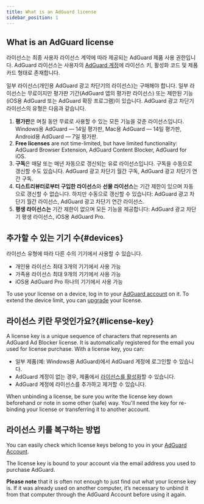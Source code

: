 ```yaml
---
title: What is an AdGuard license
sidebar_position: 1
---
```


## What is an AdGuard license

라이선스는 최종 사용자 라이선스 계약에 따라 제공되는 AdGuard 제품 사용 권한입니다. AdGuard 라이선스는 사용자의 [AdGuard 계정](../../account/register)에 라이선스 키, 활성화 코드 및 제품 카드 형태로 존재합니다.

일부 라이선스(개인용 AdGuard 광고 차단기의 라이선스)는 구매해야 합니다. 일부 라이선스는 무료이지만 평가판 기간(AdGuard 앱의 평가판 라이선스) 또는 제한된 기능(iOS용 AdGuard 또는 AdGuard 확장 프로그램)이 있습니다. AdGuard 광고 차단기 라이선스의 유형은 다음과 같습니다.

1. **평가판**은 며칠 동안 무료로 사용할 수 있는 모든 기능을 갖춘 라이선스입니다. Windows용 AdGuard — 14일 평가판, Mac용 AdGuard — 14일 평가판, Android용 AdGuard — 7일 평가판.
2. **Free licenses** are not time-limited, but have limited functionality: AdGuard Browser Extension, AdGuard Content Blocker, AdGuard for iOS.
3. **구독**은 매달 또는 매년 자동으로 갱신되는 유료 라이선스입니다. 구독을 수동으로 갱신할 수도 있습니다. AdGuard 광고 차단기 월간 구독, AdGuard 광고 차단기 연간 구독.
4. **디스트리뷰터로부터 구입한 라이선스**와 **선물 라이선스**는 기간 제한이 있으며 자동으로 갱신할 수 없습니다. 하지만 수동으로 갱신할 수 있습니다: AdGuard 광고 차단기 월간 라이선스, AdGuard 광고 차단기 연간 라이선스.
5. **평생 라이선스는** 기간 제한이 없으며 모든 기능을 제공합니다: AdGuard 광고 차단기 평생 라이선스, iOS용 AdGuard Pro.

## 추가할 수 있는 기기 수{#devices}

라이선스 유형에 따라 다른 수의 기기에서 사용할 수 있습니다.
* 개인용 라이선스 최대 3개의 기기에서 사용 가능
* 가족용 라이선스 최대 9개의 기기에서 사용 가능
* iOS용 AdGuard Pro 하나의 기기에서 사용 가능

To use your license on a device, log in to your [AdGuard account](../../account/features) on it. To extend the device limit, you can [upgrade](../activation#how-to-upgrade-a-license) your license.

## 라이선스 키란 무엇인가요?{#license-key}

A license key is a unique sequence of characters that represents an AdGuard Ad Blocker license. It is automatically registered for the email you used for license purchase. With a license key, you can:
* 일부 제품(예: Windows용 AdGuard)에서 AdGuard 계정에 로그인할 수 있습니다.
* AdGuard 계정이 없는 경우, 제품에서 [라이선스를 활성화](../activation)할 수 있습니다.
* AdGuard 계정에 라이선스를 추가하고 제거할 수 있습니다.

When unbinding a license, be sure you write the license key down beforehand or note in some other (safe) way. You'll need the key for re-binding your license or transferring it to another account.

## 라이선스 키를 복구하는 방법

You can easily check which license keys belong to you in your [AdGuard Account](../../account/register).

The license key is bound to your account via the email address you used to purchase AdGuard.

**Please note** that it is often not enough to just find out what your license key is. If it was already used on another computer, it’s necessary to unbind it from that computer through the AdGuard Account before using it again.
